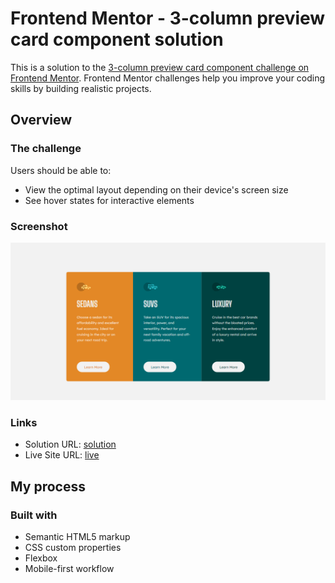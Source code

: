 # Frontend Mentor - 3-column preview card component solution

This is a solution to the [3-column preview card component challenge on Frontend Mentor](https://www.frontendmentor.io/challenges/3column-preview-card-component-pH92eAR2-). Frontend Mentor challenges help you improve your coding skills by building realistic projects.

## Overview

### The challenge

Users should be able to:

- View the optimal layout depending on their device's screen size
- See hover states for interactive elements

### Screenshot

![](./screencapture-127-0-0-1-5500-index-html-2023-02-12-09_50_12.png)

### Links

- Solution URL: [solution](https://www.frontendmentor.io/solutions/3-column-preview-card-component-jsMEBWCAZq)
- Live Site URL: [live](https://NabilHadi.github.io/3-column-preview-card-component/)

## My process

### Built with

- Semantic HTML5 markup
- CSS custom properties
- Flexbox
- Mobile-first workflow
